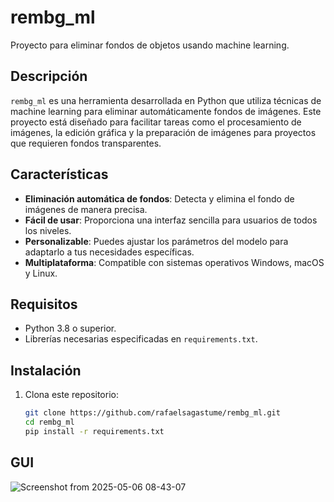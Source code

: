 # rembg_ml

Proyecto para eliminar fondos de objetos usando machine learning.

## Descripción

`rembg_ml` es una herramienta desarrollada en Python que utiliza técnicas de machine learning para eliminar automáticamente fondos de imágenes. Este proyecto está diseñado para facilitar tareas como el procesamiento de imágenes, la edición gráfica y la preparación de imágenes para proyectos que requieren fondos transparentes.

## Características

- **Eliminación automática de fondos**: Detecta y elimina el fondo de imágenes de manera precisa.
- **Fácil de usar**: Proporciona una interfaz sencilla para usuarios de todos los niveles.
- **Personalizable**: Puedes ajustar los parámetros del modelo para adaptarlo a tus necesidades específicas.
- **Multiplataforma**: Compatible con sistemas operativos Windows, macOS y Linux.

## Requisitos

- Python 3.8 o superior.
- Librerías necesarias especificadas en `requirements.txt`.

## Instalación

1. Clona este repositorio:

   ```bash
   git clone https://github.com/rafaelsagastume/rembg_ml.git
   cd rembg_ml
   pip install -r requirements.txt
   ```
## GUI

![Screenshot from 2025-05-06 08-43-07](https://github.com/user-attachments/assets/169004bd-0b40-494f-b5c7-e5698fbb32ac)

